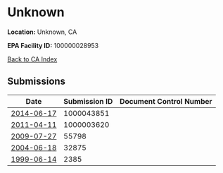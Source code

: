 # Unknown

**Location:** Unknown, CA

**EPA Facility ID:** 100000028953

[Back to CA Index](../../index.md)

## Submissions

| Date | Submission ID | Document Control Number |
|------|--------------|-------------------------|
| [2014-06-17](submissions/1000043851.md) | 1000043851 |  |
| [2011-04-11](submissions/1000003620.md) | 1000003620 |  |
| [2009-07-27](submissions/55798.md) | 55798 |  |
| [2004-06-18](submissions/32875.md) | 32875 |  |
| [1999-06-14](submissions/2385.md) | 2385 |  |
